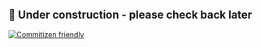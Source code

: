 ## 🚧 Under construction - please check back later

[![Commitizen friendly](https://img.shields.io/badge/commitizen-friendly-brightgreen.svg)](http://commitizen.github.io/cz-cli/)

